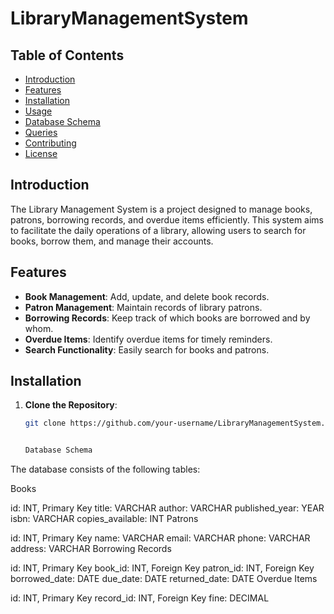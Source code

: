 # LibraryManagementSystem

## Table of Contents
- [Introduction](#introduction)
- [Features](#features)
- [Installation](#installation)
- [Usage](#usage)
- [Database Schema](#database-schema)
- [Queries](#queries)
- [Contributing](#contributing)
- [License](#license)

## Introduction
The Library Management System is a project designed to manage books, patrons, borrowing records, and overdue items efficiently. This system aims to facilitate the daily operations of a library, allowing users to search for books, borrow them, and manage their accounts.

## Features
- **Book Management**: Add, update, and delete book records.
- **Patron Management**: Maintain records of library patrons.
- **Borrowing Records**: Keep track of which books are borrowed and by whom.
- **Overdue Items**: Identify overdue items for timely reminders.
- **Search Functionality**: Easily search for books and patrons.

## Installation
1. **Clone the Repository**:
   ```bash
   git clone https://github.com/your-username/LibraryManagementSystem.git


   Database Schema
The database consists of the following tables:

Books

id: INT, Primary Key
title: VARCHAR
author: VARCHAR
published_year: YEAR
isbn: VARCHAR
copies_available: INT
Patrons

id: INT, Primary Key
name: VARCHAR
email: VARCHAR
phone: VARCHAR
address: VARCHAR
Borrowing Records

id: INT, Primary Key
book_id: INT, Foreign Key
patron_id: INT, Foreign Key
borrowed_date: DATE
due_date: DATE
returned_date: DATE
Overdue Items

id: INT, Primary Key
record_id: INT, Foreign Key
fine: DECIMAL

